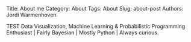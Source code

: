 Title: About me
Category: About
Tags: About
Slug: about-post
Authors: Jordi Warmenhoven

TEST Data Visualization, Machine Learning & Probabilistic Programming Enthusiast | Fairly Bayesian | Mostly Python | Always curious. 

